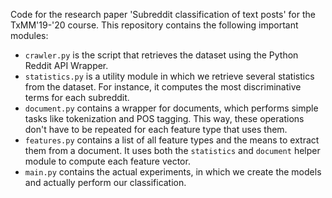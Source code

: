 Code for the research paper 'Subreddit classification of text posts' for the TxMM'19-'20 course. This repository contains the following important modules:

* `crawler.py` is the script that retrieves the dataset using the Python Reddit API Wrapper.
* `statistics.py` is a utility module in which we retrieve several statistics from the dataset. For instance, it computes the most discriminative terms for each subreddit.
* `document.py` contains a wrapper for documents, which performs simple tasks like tokenization and POS tagging. This way, these operations don't have to be repeated for each feature type that uses them.
* `features.py` contains a list of all feature types and the means to extract them from a document. It uses both the `statistics` and `document` helper module to compute each feature vector.
* `main.py` contains the actual experiments, in which we create the models and actually perform our classification.
